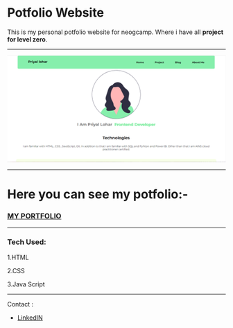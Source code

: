 # Potfolio Website

This is my personal potfolio website for neogcamp. Where i have all **project for level zero**.

---

![](https://github.com/Priyallohar/NeogPortfolio/blob/master/image/portfolioimg.PNG)

---

# Here you can see my potfolio:-

### <a href="https://priyalneogportfolio.netlify.app/" target="_blank"> MY PORTFOLIO </a>

---
### Tech Used: ###

1.HTML

2.CSS

3.Java Script

---

Contact :

* [LinkedIN](https://www.linkedin.com/in/priyallohar/)
